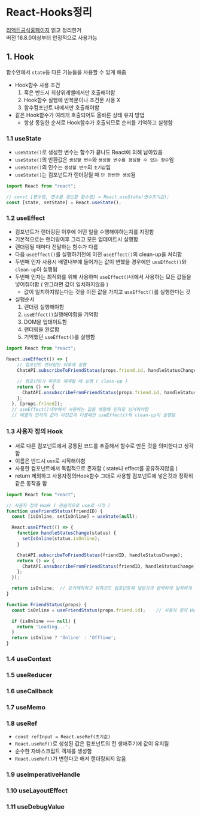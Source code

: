 # React-Hooks정리
[리액트공식홈페이지](https://ko.reactjs.org/docs/hooks-intro.html) 읽고 정리한거    
버전 16.8.0이상부터 안정적으로 사용가능   

## 1. Hook
함수안에서 `state`등 다른 기능들을 사용할 수 있게 해줌
+ Hook함수 사용 조건
    1. 훅은 반드시 최상위레벨에서만 호출해야함
    2. Hook함수 실행에 반복문이나 조건문 사용 X 
    3. 함수컴포넌트 내에서만 호출해야함
+ 같은 Hook함수가 여러개 호출되어도 올바른 상태 유지 방법
    + 항상 동일한 순서로 Hook함수가 호출되므로 순서를 기억하고 실행함

### 1.1 useState
+ `useState()`로 생성한 변수는 함수가 끝나도 React에 의해 남아있음        
+ `useState()`의 반환값은 `생성할 변수`와 `생성할 변수를 갱실할 수 있는 함수`임
+ `useState()`의 인수는 `생성할 변수`의 `초기값`임
+ `useState()`는 컴포넌트가 랜더링될 때 `단 한번만 생성`됨

```javascript
import React from "react";

// const [변수명, 변수를 갱신할 함수명] = React.useState(변수초기값);
const [state, setState] = React.useState();
```

### 1.2 useEffect
+ 컴포넌트가 랜더링된 이후에 어떤 일을 수행해야하는지를 지정함
+ 기본적으로는 랜더링이후 그리고 모든 업데이트시 실행함
+ 랜더링될 때마다 전달하는 함수가 다름
+ 다음 `useEffect()`를 실행하기전에 이전 `useEffect()`의 clean-up을 처리함
+ 두번째 인자 사용시 배열내부에 들어가는 값이 변했을 경우에만 `uesEffect()`와 `clean-up`이 실행됨
+ 두번째 인자는 최적화를 위해 사용하며 `useEffect()`내에서 사용하는 모든 값들을 넣어줘야함 ( 안그러면 값이 일치하지않음 )
    + 값이 일치하지않는다는 것을 이전 값을 가지고 `useEffect()`를 실행한다는 것
+ 실행순서
    1. 랜더링 실행해야함
    2. `useEffect()`실행해야함을 기억함
    3. DOM을 업데이트함
    4. 랜더링을 완료함
    5. 기억했던 `useEffect()`를 실행함

```javascript
import React from "react";

React.useEffect(() => {
    // 컴포넌트 랜더링된 이후에 실행
    ChatAPI.subscribeToFriendStatus(props.friend.id, handleStatusChange);
    
    // 컴포넌트가 마운트 해제될 때 실행 ( clean-up )
    return () => {
      ChatAPI.unsubscribeFromFriendStatus(props.friend.id, handleStatusChange);
    };
  }, [props.frined]);
  // useEffect()내부에서 사용하는 값을 배열에 인자로 넘겨줘야함
  // 배열의 인자의 값이 이전값과 다를때만 useEffect()와 clean-up이 실행됨 
```

### 1.3 사용자 정의 Hook
+ 서로 다른 컴포넌트에서 공통된 코드를 추출해서 함수로 만든 것을 의미한다고 생각함
+ 이름은 반드시 `use`로 시작해야함
+ 사용한 컴포넌트에서 독립적으로 존재함 ( state나 effect를 공유하지않음 )
+ return 제외하고 사용자정의Hook함수 그대로 사용할 컴포넌트에 넣은것과 정확히 같은 동작을 함

```javascript
import React from "react";

// 사용자 정의 Hook ( 관습적으로 use로 시작 )
function useFriendStatus(friendID) {
  const [isOnline, setIsOnline] = useState(null);

  React.useEffect(() => {
    function handleStatusChange(status) {
      setIsOnline(status.isOnline);
    }

    ChatAPI.subscribeToFriendStatus(friendID, handleStatusChange);
    return () => {
      ChatAPI.unsubscribeFromFriendStatus(friendID, handleStatusChange);
    };
  });

  return isOnline;  // 요거제외하고 위쪽코드 컴포넌트에 넣은것과 완벽하게 일치하게 동작함
}

function FriendStatus(props) {
  const isOnline = useFriendStatus(props.friend.id);    // 사용자 정의 Hook함수 사용

  if (isOnline === null) {
    return 'Loading...';
  }
  return isOnline ? 'Online' : 'Offline';
}
```

### 1.4 useContext


### 1.5 useReducer
### 1.6 useCallback
### 1.7 useMemo
### 1.8 useRef
+ `const refInput = React.useRef(초기값)`   
+ `React.useRef()`로 생성된 값은 컴포넌트의 전 생애주기에 값이 유지됨   
+ 순수한 자바스크립트 객체를 생성함
+ `React.useRef()`가 변한다고 해서 랜더링되지 않음    

### 1.9 useImperativeHandle


### 1.10 useLayoutEffect


### 1.11 useDebugValue
